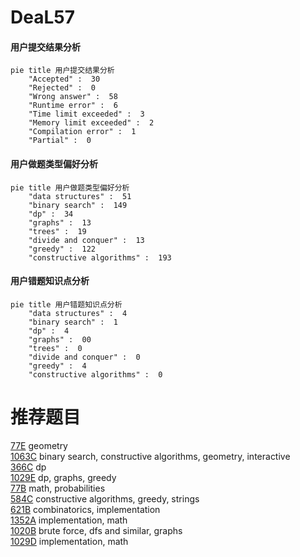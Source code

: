 # DeaL57

<!-- tabs:start -->



#### **用户提交结果分析**

```mermaid
pie title 用户提交结果分析
    "Accepted" :  30
    "Rejected" :  0
    "Wrong answer" :  58
    "Runtime error" :  6
    "Time limit exceeded" :  3
    "Memory limit exceeded" :  2
    "Compilation error" :  1
    "Partial" :  0
```

#### **用户做题类型偏好分析**

```mermaid
pie title 用户做题类型偏好分析
    "data structures" :  51
    "binary search" :  149
    "dp" :  34
    "graphs" :  13
    "trees" :  19
    "divide and conquer" :  13
    "greedy" :  122
    "constructive algorithms" :  193
```
#### **用户错题知识点分析**

```mermaid
pie title 用户错题知识点分析
    "data structures" :  4
    "binary search" :  1
    "dp" :  4
    "graphs" :  00
    "trees" :  0
    "divide and conquer" :  0
    "greedy" :  4
    "constructive algorithms" :  0
```



<!-- tabs:end -->
# 推荐题目
[77E](https://codeforces.com/contest/77/problem/E)		geometry		  
[1063C](https://codeforces.com/contest/1063/problem/C)		binary search,
                        constructive algorithms,
                        geometry,
                        interactive		  
[366C](https://codeforces.com/contest/366/problem/C)		dp		  
[1029E](https://codeforces.com/contest/1029/problem/E)		dp,
                        graphs,
                        greedy		  
[77B](https://codeforces.com/contest/77/problem/B)		math,
                        probabilities		  
[584C](https://codeforces.com/contest/584/problem/C)		constructive algorithms,
                        greedy,
                        strings		  
[621B](https://codeforces.com/contest/621/problem/B)		combinatorics,
                        implementation		  
[1352A](https://codeforces.com/contest/1352/problem/A)		implementation,
                        math		  
[1020B](https://codeforces.com/contest/1020/problem/B)		brute force,
                        dfs and similar,
                        graphs		  
[1029D](https://codeforces.com/contest/1029/problem/D)		implementation,
                        math		  
